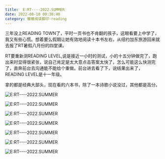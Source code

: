 ```yaml
---
title:  E:RT----2022.SUMMER 
date: 2022-08-10 00:38:40
category: 暖暖阅读脚印-reading
---  
```


三年没上READING TOWN了，平时一页书也不肯翻的孩子，这眼看要上中学了，我又有些心慌。想着要么假期让她有效地阅读十本书左右，从纽约加东旅游回来就去报了RT暑假八月份的四堂课。
 
RT要重新测READING LEVEL,说是接近一小时的测试，小的十五分钟做完了，跑出来时显得很紧张，说自己肯定是太大意点击答案太快了，怎么可能这么快测完了，直奔前台去沟通能不能给个重做。前台进去看了下，说结果出来了，READING LEVEL是十一年级。 

拿的都是经典大部头，现在看的六本书，除了一本诗歌小说没过，其他都是高分。

![E:RT----2022.SUMMER](https://github.com/delphla/delphla.github.io/blob/main/static/img/2022-08-10_E:RT----2022.SUMMER/image_0.png)

![E:RT----2022.SUMMER](https://github.com/delphla/delphla.github.io/blob/main/static/img/2022-08-10_E:RT----2022.SUMMER/image_1.png)

![E:RT----2022.SUMMER](https://github.com/delphla/delphla.github.io/blob/main/static/img/2022-08-10_E:RT----2022.SUMMER/image_2.png)

![E:RT----2022.SUMMER](https://github.com/delphla/delphla.github.io/blob/main/static/img/2022-08-10_E:RT----2022.SUMMER/image_3.png)

![E:RT----2022.SUMMER](https://github.com/delphla/delphla.github.io/blob/main/static/img/2022-08-10_E:RT----2022.SUMMER/image_4.png)

![E:RT----2022.SUMMER](https://github.com/delphla/delphla.github.io/blob/main/static/img/2022-08-10_E:RT----2022.SUMMER/image_5.png)


![E:RT----2022.SUMMER](https://github.com/delphla/delphla.github.io/blob/main/static/img/2022-08-10_E:RT----2022.SUMMER/image_6.png)
